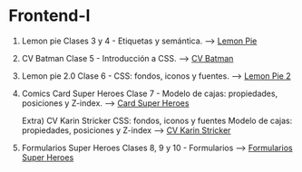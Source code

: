 # Frontend-I

1) Lemon pie
Clases 3 y 4 - Etiquetas y semántica. -->  [Lemon Pie](https://strickerkarin.github.io/Frontend-I/LemonPie/index.html) 

2) CV Batman
Clase 5 - Introducción a CSS. -->   [CV Batman](https://strickerkarin.github.io/Frontend-I/CVBatman/index.html)

3) Lemon pie 2.0
Clase 6 - CSS: fondos, iconos y fuentes. -->  [Lemon Pie 2](https://strickerkarin.github.io/Frontend-I/LemonPie2/index.html)


4) Comics Card Super Heroes
Clase 7 - Modelo de cajas: propiedades, posiciones y Z-index. -->  [Card Super Heroes](https://strickerkarin.github.io/Frontend-I/CardSuperHeroes/index.html)

   Extra) CV Karin Stricker
CSS: fondos, iconos y fuentes 
Modelo de cajas: propiedades, posiciones y Z-index -->  [CV Karin Stricker](https://strickerkarin.github.io/Frontend-I/CVKarinStricker/index.html)

5) Formularios Super Heroes
Clases 8, 9 y 10 - Formularios  --> [Formularios Super Heroes](https://strickerkarin.github.io/Frontend-I/CVKarinStricker/FormulariosHeroes/formCompra.html)
